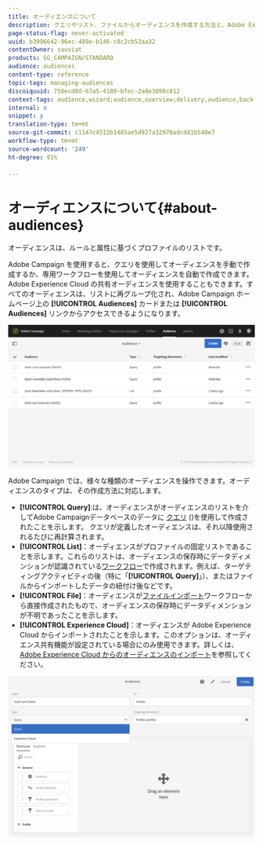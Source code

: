 ```yaml
---
title: オーディエンスについて
description: クエリやリスト、ファイルからオーディエンスを作成する方法と、Adobe Experience Cloud からオーディエンスをインポートする方法について説明します。
page-status-flag: never-activated
uuid: b3996642-96ec-489e-b146-c8c2cb52aa32
contentOwner: sauviat
products: SG_CAMPAIGN/STANDARD
audience: audiences
content-type: reference
topic-tags: managing-audiences
discoiquuid: 750ecd8d-67a5-4180-bfec-2a8e3098c812
context-tags: audience,wizard;audience,overview;delivery,audience,back
internal: n
snippet: y
translation-type: tm+mt
source-git-commit: c1147c4512b1485ae5d927a32970adcd41b540e7
workflow-type: tm+mt
source-wordcount: '249'
ht-degree: 91%

---
```



# オーディエンスについて{#about-audiences}

オーディエンスは、ルールと属性に基づくプロファイルのリストです。

Adobe Campaign を使用すると、クエリを使用してオーディエンスを手動で作成するか、専用ワークフローを使用してオーディエンスを自動で作成できます。Adobe Experience Cloud の共有オーディエンスを使用することもできます。すべてのオーディエンスは、リストに再グループ化され、Adobe Campaign ホームページ上の **[!UICONTROL Audiences]** カードまたは **[!UICONTROL Audiences]** リンクからアクセスできるようになります。

![](assets/audience_1.png)

Adobe Campaign では、様々な種類のオーディエンスを操作できます。オーディエンスのタイプは、その作成方法に対応します。

* **[!UICONTROL Query]**:は、オーディエンスがオーディエンスのリストを介してAdobe Campaignデータベースのデータに [クエリ](../../automating/using/editing-queries.md#about-query-editor) ()を使用して作成されたことを示します。 クエリが定義したオーディエンスは、それ以降使用されるたびに再計算されます。
* **[!UICONTROL List]**：オーディエンスがプロファイルの固定リストであることを示します。これらのリストは、オーディエンスの保存時にデータディメンションが認識されている[ワークフロー](../../automating/using/get-started-workflows.md)で作成されます。例えば、ターゲティングアクティビティの後（特に「**[!UICONTROL Query]**」）、またはファイルからインポートしたデータの紐付け後などです。
* **[!UICONTROL File]**：オーディエンスが[ファイルインポート](../../automating/using/load-file.md)ワークフローから直接作成されたもので、オーディエンスの保存時にデータディメンションが不明であったことを示します。
* **[!UICONTROL Experience Cloud]**：オーディエンスが Adobe Experience Cloud からインポートされたことを示します。このオプションは、オーディエンス共有機能が設定されている場合にのみ使用できます。詳しくは、[Adobe Experience Cloud からのオーディエンスのインポート](../../integrating/using/sharing-audiences-with-audience-manager-or-people-core-service.md#importing-an-audience)を参照してください。

![](assets/audience_type_selection.png)
